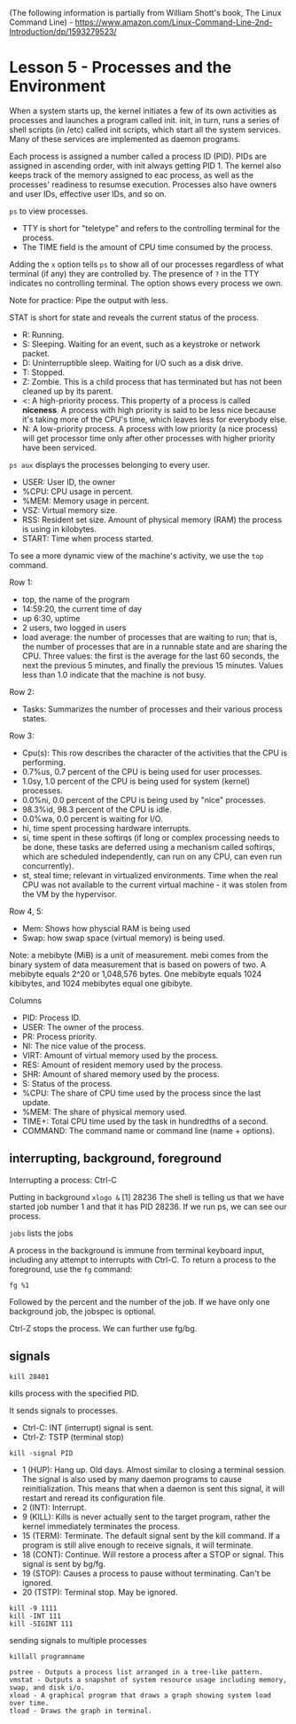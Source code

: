 (The following information is partially from William Shott's book, The Linux Command Line) - https://www.amazon.com/Linux-Command-Line-2nd-Introduction/dp/1593279523/

# Lesson 5 - Processes and the Environment

When a system starts up, the kernel initiates a few of its own activities as processes and launches a program called init.
init, in turn, runs a series of shell scripts (in /etc) called init scripts, which start all the system services. Many of these services are implemented as daemon programs.

Each process is assigned a number called a process ID (PID). PIDs are assigned in ascending order, with init always getting PID 1. The kernel also keeps track of the memory assigned to eac process, as well as the processes' readiness to resumse execution.
Processes also have owners and user IDs, effective user IDs, and so on.

`ps` to view processes.
 - TTY is short for "teletype" and refers to the controlling terminal for the process. 
 - The TIME field is the amount of CPU time consumed by the process.
 
 Adding the `x` option tells `ps` to show all of our processes regardless of what terminal (if any) they are controlled by.
 The presence of `?` in the TTY indicates no controlling terminal.
The option shows every process we own.

Note for practice: Pipe the output with less.
 
STAT is short for state and reveals the current status of the process.
- R: Running. 
- S: Sleeping. Waiting for an event, such as a keystroke or network packet.
- D: Uninterruptible sleep. Waiting for I/O such as a disk drive.
- T: Stopped. 
- Z: Zombie. This is a child process that has terminated but has not been cleaned up by its parent.
- <: A high-priority process. This property of a process is called **niceness**. A process with high priority is said to be less nice because it's taking more of the CPU's time, which leaves less for everybody else.
- N: A low-priority process. A process with low priority (a nice process) will get processor time only after other processes with higher priority have been serviced.

`ps aux` displays the processes belonging to every user. 
- USER: User ID, the owner
- %CPU: CPU usage in percent.
- %MEM: Memory usage in percent.
- VSZ: Virtual memory size.
- RSS: Resident set size. Amount of physical memory (RAM) the process is using in kilobytes.
- START: Time when process started.

To see a more dynamic view of the machine's activity, we use the `top` command.

Row 1:
- top, the name of the program
- 14:59:20, the current time of day
- up 6:30, uptime
- 2 users, two logged in users
- load average: the number of processes that are waiting to run; that is, the number of processes that are in a runnable state and are sharing the CPU. Three values: the first is the average for the last 60 seconds, the next the previous 5 minutes, and finally the previous 15 minutes. Values less than 1.0 indicate that the machine is not busy.

Row 2:
- Tasks: Summarizes the number of processes and their various process states.

Row 3:
- Cpu(s): This row describes the character of the activities that the CPU is performing.
- 0.7%us, 0.7 percent of the CPU is being used for user processes.
- 1.0sy, 1.0 percent of the CPU is being used for system (kernel) processes.
- 0.0%ni, 0.0 percent of the CPU is being used by "nice" processes.
- 98.3%id, 98.3 percent of the CPU is idle.
- 0.0%wa, 0.0 percent is waiting for I/O.
- hi, time spent processing hardware interrupts.
- si, time spent in these softirqs (if long or complex processing needs to be done, these tasks are deferred using a mechanism called softirqs, which are scheduled independently, can run on any CPU, can even run concurrently).
- st, steal time; relevant in virtualized environments. Time when the real CPU was not available to the current virtual machine - it was stolen from the VM by the hypervisor.

Row 4, 5:
- Mem: Shows how physcial RAM is being used
- Swap: how swap space (virtual memory) is being used.

Note: a mebibyte (MiB) is a unit of measurement. mebi comes from the binary system of data measurement that is based on powers of two. A mebibyte equals 2^20 or 1,048,576 bytes. One mebibyte equals 1024 kibibytes, and 1024 mebibytes equal one gibibyte. 

Columns
- PID: Process ID.
- USER: The owner of the process.
- PR: Process priority.
- NI: The nice value of the process.
- VIRT: Amount of virtual memory used by the process.
- RES: Amount of resident memory used by the process.
- SHR: Amount of shared memory used by the process.
- S: Status of the process. 
- %CPU: The share of CPU time used by the process since the last update.
- %MEM: The share of physical memory used.
- TIME+: Total CPU time used by the task in hundredths of a second.
- COMMAND: The command name or command line (name + options).

## interrupting, background, foreground

Interrupting a process: Ctrl-C

Putting in background
`xlogo &`
[1] 28236
The shell is telling us that we have started job number 1 and that it has PID 28236. If we run ps, we can see our process.

`jobs` lists the jobs

A process in the background is immune from terminal keyboard input, including any attempt to interrupts with Ctrl-C. To return a process to the foreground, use the `fg` command:

```
fg %1
```

Followed by the percent and the number of the job. If we have only one background job, the jobspec is optional. 

Ctrl-Z stops the process. We can further use fg/bg.

## signals

```
kill 28401
```
kills process with the specified PID.

It sends signals to processes.

- Ctrl-C: INT (interrupt) signal is sent.
- Ctrl-Z: TSTP (terminal stop)

```
kill -signal PID
```

- 1 (HUP): Hang up. Old days. Almost similar to closing a terminal session. The signal is also used by many daemon programs to cause reinitialization. This means that when a daemon is sent this signal, it will restart and reread its configuration file. 
- 2 (INT): Interrupt. 
- 9 (KILL): Kills is never actually sent to the target program, rather the kernel immediately terminates the process. 
- 15 (TERM): Terminate. The default signal sent by the kill command. If a program is still alive enough to receive signals, it will terminate.
- 18 (CONT): Continue. Will restore a process after a STOP or signal. This signal is sent by bg/fg.
- 19 (STOP): Causes a process to pause without terminating. Can't be ignored.
- 20 (TSTP): Terminal stop. May be ignored.

```
kill -9 1111
kill -INT 111
kill -SIGINT 111
```

sending signals to multiple processes
```
killall programname
```

```
pstree - Outputs a process list arranged in a tree-like pattern.
vmstat - Outputs a snapshot of system resource usage including memory, swap, and disk i/o.
xload - A graphical program that draws a graph showing system load over time.
tload - Draws the graph in terminal.
```

